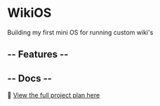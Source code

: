 # WikiOS
Building my first mini OS for running custom wiki's

## -- Features --


## -- Docs --
📘 [View the full project plan here](project_plan.md)
